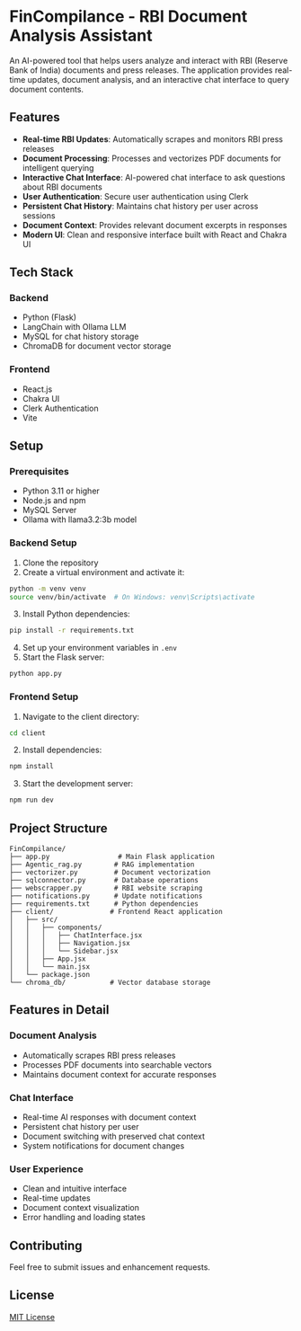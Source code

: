 # FinCompilance - RBI Document Analysis Assistant

An AI-powered tool that helps users analyze and interact with RBI (Reserve Bank of India) documents and press releases. The application provides real-time updates, document analysis, and an interactive chat interface to query document contents.

## Features

- **Real-time RBI Updates**: Automatically scrapes and monitors RBI press releases
- **Document Processing**: Processes and vectorizes PDF documents for intelligent querying
- **Interactive Chat Interface**: AI-powered chat interface to ask questions about RBI documents
- **User Authentication**: Secure user authentication using Clerk
- **Persistent Chat History**: Maintains chat history per user across sessions
- **Document Context**: Provides relevant document excerpts in responses
- **Modern UI**: Clean and responsive interface built with React and Chakra UI

## Tech Stack

### Backend
- Python (Flask)
- LangChain with Ollama LLM
- MySQL for chat history storage
- ChromaDB for document vector storage

### Frontend
- React.js
- Chakra UI
- Clerk Authentication
- Vite

## Setup

### Prerequisites
- Python 3.11 or higher
- Node.js and npm
- MySQL Server
- Ollama with llama3.2:3b model

### Backend Setup
1. Clone the repository
2. Create a virtual environment and activate it:
```bash
python -m venv venv
source venv/bin/activate  # On Windows: venv\Scripts\activate
```
3. Install Python dependencies:
```bash
pip install -r requirements.txt
```
4. Set up your environment variables in `.env`
5. Start the Flask server:
```bash
python app.py
```

### Frontend Setup
1. Navigate to the client directory:
```bash
cd client
```
2. Install dependencies:
```bash
npm install
```
3. Start the development server:
```bash
npm run dev
```

## Project Structure

```
FinCompilance/
├── app.py                 # Main Flask application
├── Agentic_rag.py        # RAG implementation
├── vectorizer.py         # Document vectorization
├── sqlconnector.py       # Database operations
├── webscrapper.py        # RBI website scraping
├── notifications.py      # Update notifications
├── requirements.txt      # Python dependencies
├── client/              # Frontend React application
│   ├── src/
│   │   ├── components/
│   │   │   ├── ChatInterface.jsx
│   │   │   ├── Navigation.jsx
│   │   │   └── Sidebar.jsx
│   │   ├── App.jsx
│   │   └── main.jsx
│   └── package.json
└── chroma_db/           # Vector database storage
```

## Features in Detail

### Document Analysis
- Automatically scrapes RBI press releases
- Processes PDF documents into searchable vectors
- Maintains document context for accurate responses

### Chat Interface
- Real-time AI responses with document context
- Persistent chat history per user
- Document switching with preserved chat context
- System notifications for document changes

### User Experience
- Clean and intuitive interface
- Real-time updates
- Document context visualization
- Error handling and loading states

## Contributing

Feel free to submit issues and enhancement requests.

## License

[MIT License](LICENSE)
